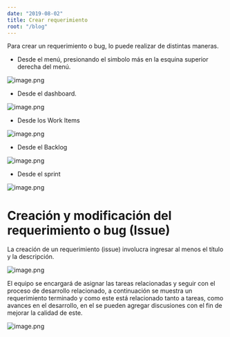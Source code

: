 ```yaml
---
date: "2019-08-02"
title: Crear requerimiento
root: "/blog"
---
```


Para crear un requerimiento o bug, lo puede realizar de distintas maneras.

- Desde el menú, presionando el simbolo más en la esquina superior derecha del menú.

![image.png](/images/image-b3efc24c-2423-4c12-9f8b-ce6ed78470b9.png)


- Desde el dashboard.

![image.png](/images/image-424d2bd5-30c5-4028-a7e8-cf7bedbb70d1.png)

- Desde los Work Items

![image.png](/images/image-f9d5ce5c-4fbb-4ae5-97c2-acfbd7951c8a.png)

- Desde el Backlog

![image.png](/images/image-bc170888-1ca5-492c-bdea-141cb2bd3bdd.png)

- Desde el sprint

![image.png](/images/image-efd1ae61-c011-4534-87a8-fc51fd96b686.png)


# Creación y modificación del requerimiento o bug (Issue)

La creación de un requerimiento (issue) involucra ingresar al menos el título y la descripción.

![image.png](/images/image-e7ce7e5b-bda0-461f-8d92-5f78d5d65546.png)

El equipo se encargará de asignar las tareas relacionadas y seguir con el proceso de desarrollo relacionado, a continuación se muestra un requerimiento terminado y como este está relacionado tanto a tareas, como avances en el desarrollo, en el se pueden agregar discusiones con el fin de mejorar la calidad de este.

![image.png](/images/image-5847672f-3898-4ff9-9db5-905bdde039d7.png)









